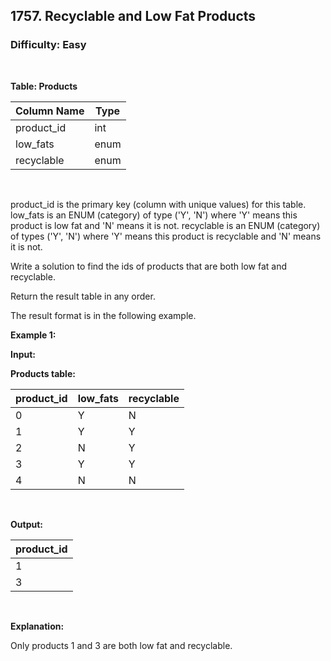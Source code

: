 ## 1757. Recyclable and Low Fat Products
### Difficulty: Easy

<br>



**Table: Products**

| Column Name | Type    |
|-------------|---------|
| product_id  | int     |
| low_fats    | enum    |
| recyclable  | enum    |
<br>

product_id is the primary key (column with unique values) for this table.
low_fats is an ENUM (category) of type ('Y', 'N') where 'Y' means this product is low fat and 'N' means it is not.
recyclable is an ENUM (category) of types ('Y', 'N') where 'Y' means this product is recyclable and 'N' means it is not.



Write a solution to find the ids of products that are both low fat and recyclable.

Return the result table in any order.

The result format is in the following example.


**Example 1:**

**Input:** 


**Products table:**


| product_id  | low_fats | recyclable |
|-------------|----------|------------|
| 0           | Y        | N          |
| 1           | Y        | Y          |
| 2           | N        | Y          |
| 3           | Y        | Y          |
| 4           | N        | N          |
<br>

**Output:** 


| product_id  |
|-------------|
| 1           |
| 3           |
<br>

**Explanation:**

 Only products 1 and 3 are both low fat and recyclable.


